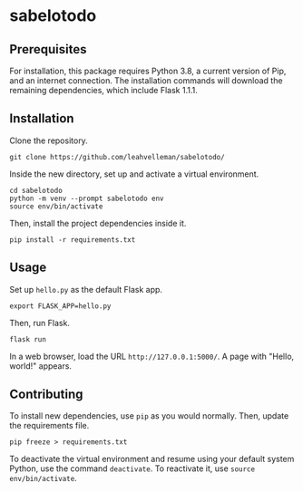 # sabelotodo

## Prerequisites

For installation, this package requires Python 3.8, a current version of Pip, and an internet connection. The installation commands
will download the remaining dependencies, which include Flask 1.1.1.

## Installation

Clone the repository. 
```
git clone https://github.com/leahvelleman/sabelotodo/
```
Inside the new directory, set up and activate a virtual environment.
```
cd sabelotodo
python -m venv --prompt sabelotodo env
source env/bin/activate
```
Then, install the project dependencies inside it.
```
pip install -r requirements.txt
```

## Usage

Set up `hello.py` as the default Flask app.
```
export FLASK_APP=hello.py
```
Then, run Flask.
```
flask run
```
In a web browser, load the URL `http://127.0.0.1:5000/`. A page with "Hello, world!" appears.

## Contributing

To install new dependencies, use `pip` as you would normally. Then, update the requirements file.
```
pip freeze > requirements.txt
```
To deactivate the virtual environment and resume using your default system Python, use the command `deactivate`. To reactivate it, use `source env/bin/activate`.
